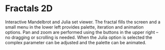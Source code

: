 # Fractals 2D

Interactive Mandelbrot and Julia set viewer. The fractal fills the screen and a small
menu in the lower left provides palette, iteration and animation options. Pan and zoom
are performed using the buttons in the upper right – no dragging or scrolling is needed.
When the Julia option is selected the complex parameter can be adjusted and the palette
can be animated.

